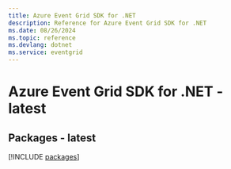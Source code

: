 ```yaml
---
title: Azure Event Grid SDK for .NET
description: Reference for Azure Event Grid SDK for .NET
ms.date: 08/26/2024
ms.topic: reference
ms.devlang: dotnet
ms.service: eventgrid
---
```

# Azure Event Grid SDK for .NET - latest
## Packages - latest
[!INCLUDE [packages](event-grid-index.md)]